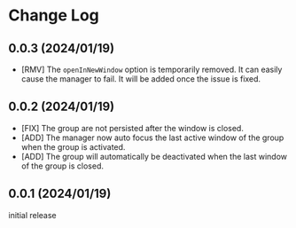 # Change Log

## 0.0.3 (2024/01/19)

- [RMV] The `openInNewWindow` option is temporarily removed. It can easily cause the manager to fail.
  It will be added once the issue is fixed.

## 0.0.2 (2024/01/19)

- [FIX] The group are not persisted after the window is closed.
- [ADD] The manager now auto focus the last active window of the group when the group is activated.
- [ADD] The group will automatically be deactivated when the last window of the group is closed.

## 0.0.1 (2024/01/19)

initial release